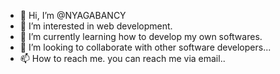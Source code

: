 - 👋 Hi, I’m @NYAGABANCY
- 👀 I’m interested in web development.
- 🌱 I’m currently learning how to develop my own softwares.
- 💞️ I’m looking to collaborate with other software developers...
- 📫 How to reach me. you can reach me via email..

<!---
NYAGABANCY/NYAGABANCY is a ✨ special ✨ repository because its `README.md` (this file) appears on your GitHub profile.
You can click the Preview link to take a look at your changes.
--->
